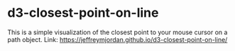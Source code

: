 # d3-closest-point-on-line
This is a simple visualization of the closest point to your mouse cursor on a path object. 
Link: https://jeffreymjordan.github.io/d3-closest-point-on-line/ 
